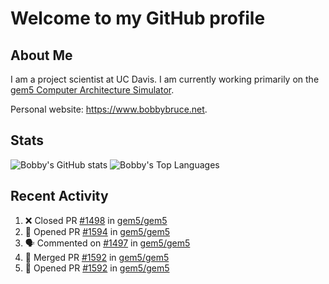 # Welcome to my GitHub profile

## About Me

I am a project scientist at UC Davis. I am currently working primarily on the [gem5 Computer Architecture Simulator](https://github.com/gem5).

Personal website: <https://www.bobbybruce.net>.

## Stats

![Bobby's GitHub stats](https://github-readme-stats.vercel.app/api?username=bobbyrbruce&show_icons=true&theme=responsive&include_all_commits=true&count_private=true&show=reviews&disable_animations=true)
![Bobby's Top Languages ](https://github-readme-stats.vercel.app/api/top-langs/?username=bobbyrbruce&layout=compact&theme=responsive&count_private=true&langs_count=10&disable_animations=true)

## Recent Activity

<!--START_SECTION:activity-->
1. ❌ Closed PR [#1498](https://github.com/gem5/gem5/pull/1498) in [gem5/gem5](https://github.com/gem5/gem5)
2. 💪 Opened PR [#1594](https://github.com/gem5/gem5/pull/1594) in [gem5/gem5](https://github.com/gem5/gem5)
3. 🗣 Commented on [#1497](https://github.com/gem5/gem5/pull/1497#issuecomment-2368041110) in [gem5/gem5](https://github.com/gem5/gem5)
4. 🎉 Merged PR [#1592](https://github.com/gem5/gem5/pull/1592) in [gem5/gem5](https://github.com/gem5/gem5)
5. 💪 Opened PR [#1592](https://github.com/gem5/gem5/pull/1592) in [gem5/gem5](https://github.com/gem5/gem5)
<!--END_SECTION:activity-->
